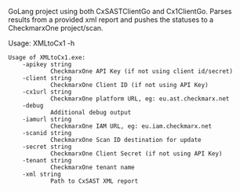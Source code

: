 GoLang project using both CxSASTClientGo and Cx1ClientGo. 
Parses results from a provided xml report and pushes the statuses to a CheckmarxOne project/scan.

Usage: 
XMLtoCx1 -h

```
Usage of XMLtoCx1.exe:
    -apikey string
            CheckmarxOne API Key (if not using client id/secret)
    -client string
            CheckmarxOne Client ID (if not using API Key)
    -cx1url string
            CheckmarxOne platform URL, eg: eu.ast.checkmarx.net
    -debug
            Additional debug output
    -iamurl string
            CheckmarxOne IAM URL, eg: eu.iam.checkmarx.net
    -scanid string
            CheckmarxOne Scan ID destination for update
    -secret string
            CheckmarxOne Client Secret (if not using API Key)
    -tenant string
            CheckmarxOne tenant name
    -xml string
            Path to CxSAST XML report
```